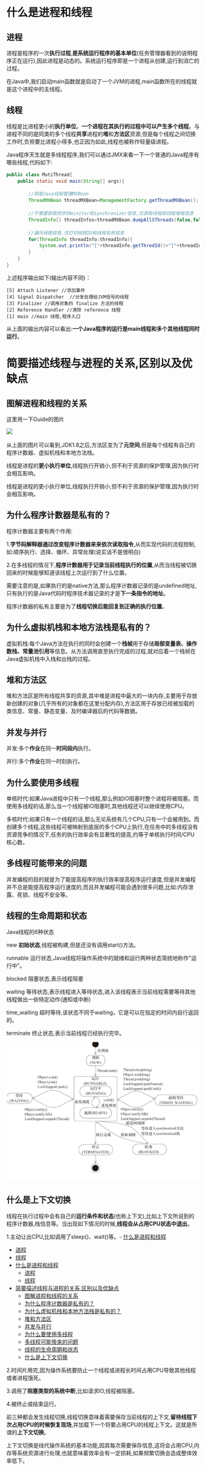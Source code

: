 # 什么是进程和线程

## 进程

进程是程序的一次**执行过程**,**是系统运行程序的基本单位**(任务管理器看到的说明程序正在运行),因此进程是动态的。系统运行程序即是一个进程从创建,运行到消亡的过程。

在Java中,我们启动main函数就是启动了一个JVM的进程,main函数所在的线程就是这个进程中的主线程。

## 线程

线程是比进程更小的**执行单位**。**一个进程在其执行的过程中可以产生多个线程**。与进程不同的是同类的多个线程**共享**进程的**堆**和**方法区**资源,但是每个线程之间切换工作时,负担要比进程小得多,也正因为如此,线程也被称作轻量级进程。

Java程序天生就是多线程程序,我们可以通过JMX来看一下一个普通的Java程序有哪些线程,代码如下:

```java
public class MutiThread{
    public static void main(String[] args){
        
        //获取Java线程管理MXBean
        ThreadMXBean threadMXBean=ManagementFactory.getThreadMXBean();
        
        //不需要获取同步的minitor和synchronizer信息,仅获取线程和线程堆栈信息
        ThreadInfo[] threadInfos=threadMXBean.dumpAllSThreads(false,false);
        
        //遍历线程信息,仅打印线程ID和线程名称信息
        for(ThreadInfo threadInfo:threadInfo){
            System.out.println("["+threadInfo.getThredId()+"]"+threadInfo.getThreadName());
        }
    }
}
```

上述程序输出如下(输出内容不同)：

```shell
[5] Attach Listener //添加事件
[4] Signal Dispatcher  //分发处理给JVM信号的线程
[3] Finalizer //调用对象的 finalize 方法的线程
[2] Reference Handler //清除 reference 线程
[1] main //main 线程,程序入口
```

从上面的输出内容可以看出:**一个Java程序的运行是main线程和多个其他线程同时运行**。

# 简要描述线程与进程的关系,区别以及优缺点

## 图解进程和线程的关系

这里用一下Guide的图片

![](https://gitee.com/aryangzhu/picture/raw/master/java/Java%E5%86%85%E5%AD%98%E5%8C%BA%E5%9F%9F.png)

从上面的图片可以看到,JDK1.8之后,方法区变为了**元空间**,但是每个线程有自己的程序计数器、虚拟机栈和本地方法栈。

线程是进程的**更小执行单位**,线程执行开销小,但不利于资源的保护管理,因为执行时会相互影响。

线程是进程的更小执行单位,线程执行开销小,但不利于资源的保护管理,因为执行时会相互影响。

## 为什么程序计数器是私有的？

程序计数器主要有两个作用:

1.**字节码解释器通过改变程序计数器来来依次读取指令**,从而实现代码的流程控制,如:顺序执行、选择、循环、异常处理(说实话不是很明白)

2.在多线程的情况下,**程序计数器用于记录当前线程执行的位置**,从而当线程被切换回来的时候能够知道该线程上次运行到了什么位置。

需要注意的是,如果执行的是native方法,那么程序计数器记录的是undefined地址,只有执行的是Java代码时程序技术器记录的才是**下一条指令的地址**。

程序计数器的私有主要是为了**线程切换后能回复到正确的执行位置**。

## 为什么虚拟机栈和本地方法栈是私有的？

虚拟机栈:每个Java方法在执行的同时会创建一个**栈帧**用于存储**局部变量表、操作数栈、常量池引用**等信息。从方法调用直至执行完成的过程,就对应着一个栈帧在Java虚拟机栈中入栈和出栈的过程。

## 堆和方法区

堆和方法区是所有线程共享的资源,其中堆是进程中最大的一块内存,主要用于存放新创建的对象(几乎所有的对象都在这里分配内存),方法区用于存放已经被加载的类信息、常量、静态变量、及时编译器后的代码等数据。

## 并发与并行

并发:多个**作业**在同一**时间段内**执行。

并行:多个**作业**在同一时刻执行。

## 为什么要使用多线程

单核时代:如果Java进程中只有一个线程,那么例如IO阻塞时整个进程将被阻塞。而使用多线程的话,那么当一个线程被IO阻塞时,其他线程还可以继续使用CPU。

多核时代:如果只有一个线程的话,那么无论系统有几个CPU,只有一个会被用到。而创建多个线程,这些线程可被映射到底层的多个CPU上执行,在任务中的多线程没有资源竞争的情况下,任务的执行效率会有显著性的提高,约等于单核执行时间/CPU核心数。

## 多线程可能带来的问题

并发编程的目的就是为了能提高程序的执行效率提高程序运行速度,但是并发编程并不总是能提高程序运行速度的,而且并发编程可能会遇到很多问题,比如:内存泄露、死锁、线程不安全等。

## 线程的生命周期和状态

Java线程的6种状态

new **初始状态**,线程被构建,但是还没有调用start()方法。

runnable 运行状态,Java线程将操作系统中的就绪和运行两种状态笼统地称作"运行中"。

blocked 阻塞状态,表示线程阻塞

waiting 等待状态,表示线程进入等待状态,进入该线程表示当前线程需要等待其他线程做出一些特定动作(通知或中断)

time_waiting 超时等待,该状态不同于waiting，它是可以在指定的时间内自行返回的。

terminate 终止状态,表示当前线程已经执行完毕。

![](https://raw.githubusercontent.com/aryangzhu/blogImage/master/%E9%80%89%E5%8C%BA_037.png)

## 什么是上下文切换

线程在执行过程中会有自己的**运行条件和状态**(也称上下文),比如上下文所说到的程序计数器,栈信息等。当出现如下情况的时候,**线程会从占用CPU状态中退出**。

1.主动让出CPU,比如调用了sleep()、wait()等。- [什么是进程和线程](#什么是进程和线程)
  - [进程](#进程)
  - [线程](#线程)
- [什么是进程和线程](#什么是进程和线程)
  - [进程](#进程)
  - [线程](#线程)
- [简要描述线程与进程的关系,区别以及优缺点](#简要描述线程与进程的关系区别以及优缺点)
  - [图解进程和线程的关系](#图解进程和线程的关系)
  - [为什么程序计数器是私有的？](#为什么程序计数器是私有的)
  - [为什么虚拟机栈和本地方法栈是私有的？](#为什么虚拟机栈和本地方法栈是私有的)
  - [堆和方法区](#堆和方法区)
  - [并发与并行](#并发与并行)
  - [为什么要使用多线程](#为什么要使用多线程)
  - [多线程可能带来的问题](#多线程可能带来的问题)
  - [线程的生命周期和状态](#线程的生命周期和状态)
  - [什么是上下文切换](#什么是上下文切换)

2.时间片用完,因为操作系统要防止一个线程或进程长时间占用CPU导致其他线程或者进程饿死。

3.调用了**阻塞类型的系统中断**,比如请求IO,线程被阻塞。

4.被终止或结束运行。

前三种都会发生线程切换,线程切换意味着需要保存当前线程的上下文,**留待线程下次占用CPU的时候恢复现场**,并加载下一个将要占用CPU的线程上下文。这就是所谓的**上下文切换**。

上下文切换是线代操作系统的基本功能,因其每次需要保存信息,这将会占用CPU,内存等系统资源进行处理,也就意味着效率会有一定损耗,如果频繁切换会造成整体效率低下。
